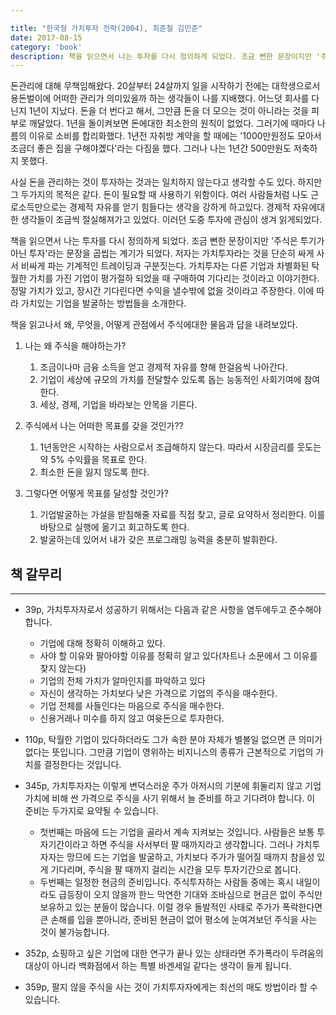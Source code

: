 ```yaml
--- 

title: "한국형 가치투자 전략(2004), 최준철 김민준"
date: 2017-08-15
category: 'book'
description: 책을 읽으면서 나는 투자를 다시 정의하게 되었다. 조금 뻔한 문장이지만 '주식은 투기가 아닌 투자'라는 문장을 곱씹는 계기가 되었다. 저자는 가치투자라는 것을 단순히 싸게 사서 비싸게 파는 기계적인 트레이딩과 구분짓는다. 가치투자는 다른 기업과 차별화된 탁월한 가치를 가진 기업이 평가절하 되었을 때 구매하여 기다리는 것이라고 이야기한다. 정말 가치가 있고, 장시간 기다린다면 수익을 낼수밖에 없을 것이라고 주장한다. 이에 따라 가치있는 기업을 발굴하는 방법들을 소개한다
--- 
```


돈관리에 대해 무책임해왔다. 20살부터 24살까지 일을 시작하기 전에는 대학생으로서 용돈벌이에 어떠한 관리가 의미있을까 하는 생각들이 나를 지배했다. 어느덧 회사를 다닌지 1년이 지났다. 돈을 더 번다고 해서, 그만큼 돈을 더 모으는 것이 아니라는 것을 피부로 깨달았다. 1년을 돌이켜보면 돈에대한 최소한의 원칙이 없었다. 그러기에 때마다 나름의 이유로 소비를 합리화했다. 1년전 자취방 계약을 할 때에는 '1000만원정도 모아서 조금더 좋은 집을 구해야곘다'라는 다짐을 했다. 그러나 나는 1년간 500만원도 저축하지 못했다.

사실 돈을 관리하는 것이 투자하는 것과는 일치하지 않는다고 생각할 수도 있다. 하지만 그 두가지의 목적은 같다. 돈이 필요할 때 사용하기 위함이다. 여러 사람들처럼 나도 근로소득만으로는 경제적 자유를 얻기 힘들다는 생각을 강하게 하고있다. 경제적 자유에대한 생각들이 조금씩 절실해져가고 있었다. 이러던 도중 투자에 관심이 생겨 읽게되었다.

책을 읽으면서 나는 투자를 다시 정의하게 되었다. 조금 뻔한 문장이지만 '주식은 투기가 아닌 투자'라는 문장을 곱씹는 계기가 되었다. 저자는 가치투자라는 것을 단순히 싸게 사서 비싸게 파는 기계적인 트레이딩과 구분짓는다. 가치투자는 다른 기업과 차별화된 탁월한 가치를 가진 기업이 평가절하 되었을 때 구매하여 기다리는 것이라고 이야기한다. 정말 가치가 있고, 장시간 기다린다면 수익을 낼수밖에 없을 것이라고 주장한다. 이에 따라 가치있는 기업을 발굴하는 방법들을 소개한다.

책을 읽고나서 왜, 무엇을, 어떻게 관점에서 주식에대한 물음과 답을 내려보았다. 

1. 나는 왜 주식을 해야하는가?
	1. 조금이나마 금융 소득을 얻고 경제적 자유를 향해 한걸음씩 나아간다.
	2. 기업이 세상에 규모의 가치를 전달할수 있도록 돕는 능동적인 사회기여에 참여한다.
	3. 세상, 경제, 기업을 바라보는 안목을 기른다.

2. 주식에서 나는 어떠한 목표를 갖을 것인가??
	1. 1년동안은 시작하는 사람으로서 조급해하지 않는다. 따라서 시장금리를 웃도는 약 5% 수익률을 목표로 한다.
	2. 최소한 돈을 잃지 않도록 한다.

3. 그렇다면 어떻게 목표를 달성할 것인가?
	1. 기업발굴하는 가설을 받침해줄 자료를 직접 찾고, 글로 요약하서 정리한다. 이를 바탕으로 실행에 옮기고 회고하도록 한다. 
	2. 발굴하는데 있어서 내가 갖은 프로그래밍 능력을 충분히 발휘한다.


## 책 갈무리
---

- 39p, 가치투자자로서 성공하기 위해서는 다음과 같은 사항을 염두에두고 준수해야 합니다.
	- 기업에 대해 정확히 이해하고 있다.
	- 사야 할 이유와 팔아야할 이유를 정확히 알고 있다(차트나 소문에서 그 이유를 찾지 않는다)
	- 기업의 전체 가치가 알마인지를 파악하고 있다
	- 자신이 생각하는 가치보다 낮은 가격으로 기업의 주식을 매수한다.
	- 기업 전체를 사들인다는 마음으로 주식을 매수한다.
	- 신용거래나 미수를 하지 않고 여윳돈으로 투자한다.

- 110p, 탁월한 기업이 있다하더라도 그가 속한 분야 자체가 별볼일 없으면 큰 의미가 없다는 뜻입니다. 그만큼 기업이 영위하는 비지니스의 종류가 근본적으로 기업의 가치를 결정한다는 것입니다.

- 345p, 가치투자자는 이렇게 변덕스러운 주가 아저시의 기분에 휘둘리지 않고 기업 가치에 비해 싼 가격으로 주식을 사기 위해서 늘 준비를 하고 기다려야 합니다. 이 준비는 두가지로 요약될 수 있습니다.
	- 첫번째는 마음에 드는 기업을 골라서 계속 지켜보는 것입니다. 사람들은 보통 투자기간이라고 하면 주식을 사서부터 팔 때까지라고 생각합니다. 그러나 가치투자자는 망므에 드는 기업을 발굴하고, 가치보다 주가가 떨어질 때까지 참을성 있게 기다리며, 주식을 팔 때까지 걸리는 시간을 모두 투자기간으로 봅니다.
	- 두번째는 일정한 현금의 준비입니다. 주식투자하는 사람들 중에는 혹시 내일이라도 급등장이 오지 않을까 한느 막연한 기대와 조바심으로 현금은 없이 주식만 보유하고 있는 분들이 많습니다. 이럴 경우 돌발적인 사태로 주가가 폭락한다면 큰 손해를 입을 뿐아니라, 준비된 현금이 없어 평소에 눈여겨보던 주식을 사는 것이 불가능합니다.

- 352p, 쇼핑하고 싶은 기업에 대한 연구가 끝나 있는 상태라면 주가폭라이 두려움의 대상이 아니라 백화점에서 하는 특별 바겐세일 같다는 생각이 들게 됩니다.

- 359p, 팔지 않을 주식을 사는 것이 가치투자자에게는 최선의 매도 방법이라 할 수 있습니다.